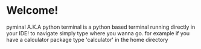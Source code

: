 # Welcome!

pyminal A.K.A python terminal
is a python based terminal running directly in your IDE!
to navigate simply type where you wanna go.
for example if you have a calculator package type 'calculator' in the home directory
